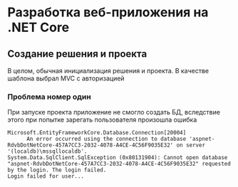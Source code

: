 # Разработка веб-приложения на .NET Core

## Создание решения и проекта

В целом, обычная инициализация решения и проекта.
В качестве шаблона выбрал MVC с авторизацией

### Проблема номер один

При запуске проекта приложение не смогло создать БД, вследствие этого при попытке зарегать пользователя произошла ошибка

```error
Microsoft.EntityFrameworkCore.Database.Connection[20004]
      An error occurred using the connection to database 'aspnet-RdvbDotNetCore-457A7CC3-2032-4078-A4CE-4C56F9035E32' on server '(localdb)\mssqllocaldb'.
System.Data.SqlClient.SqlException (0x80131904): Cannot open database "aspnet-RdvbDotNetCore-457A7CC3-2032-4078-A4CE-4C56F9035E32" requested by the login. The login failed.
Login failed for user...
```